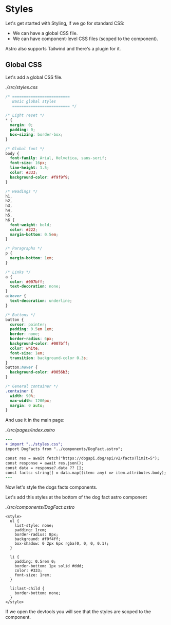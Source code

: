# Styles

Let's get started with Styling, if we go for standard CSS:

- We can have a global CSS file.
- We can have component-level CSS files (scoped to the component).

Astro also supports Tailwind and there's a plugin for it.

## Global CSS

Let's add a global CSS file.

_./src/styles.css_

```css
/* =========================
   Basic global styles
   ========================= */

/* Light reset */
* {
  margin: 0;
  padding: 0;
  box-sizing: border-box;
}

/* Global font */
body {
  font-family: Arial, Helvetica, sans-serif;
  font-size: 16px;
  line-height: 1.5;
  color: #333;
  background-color: #f9f9f9;
}

/* Headings */
h1,
h2,
h3,
h4,
h5,
h6 {
  font-weight: bold;
  color: #222;
  margin-bottom: 0.5em;
}

/* Paragraphs */
p {
  margin-bottom: 1em;
}

/* Links */
a {
  color: #007bff;
  text-decoration: none;
}
a:hover {
  text-decoration: underline;
}

/* Buttons */
button {
  cursor: pointer;
  padding: 0.5em 1em;
  border: none;
  border-radius: 6px;
  background-color: #007bff;
  color: white;
  font-size: 1em;
  transition: background-color 0.3s;
}
button:hover {
  background-color: #0056b3;
}

/* General container */
.container {
  width: 90%;
  max-width: 1200px;
  margin: 0 auto;
}
```

And use it in the main page:

_./src/pages/index.astro_

```diff
---
+ import "../styles.css";
import DogFacts from "../components/DogFact.astro";

const res = await fetch("https://dogapi.dog/api/v2/facts?limit=5");
const response = await res.json();
const data = response?.data ?? [];
const facts: string[] = data.map((item: any) => item.attributes.body);
---
```

Now let's style the dogs facts components.

Let's add this styles at the bottom of the dog fact astro component

_./src/components/DogFact.astro_

```astro
<style>
  ul {
    list-style: none;
    padding: 1rem;
    border-radius: 8px;
    background: #f0f4ff;
    box-shadow: 0 2px 6px rgba(0, 0, 0, 0.1);
  }

  li {
    padding: 0.5rem 0;
    border-bottom: 1px solid #ddd;
    color: #333;
    font-size: 1rem;
  }

  li:last-child {
    border-bottom: none;
  }
</style>
```

If we open the devtools you will see that the styles are scoped to the component.
